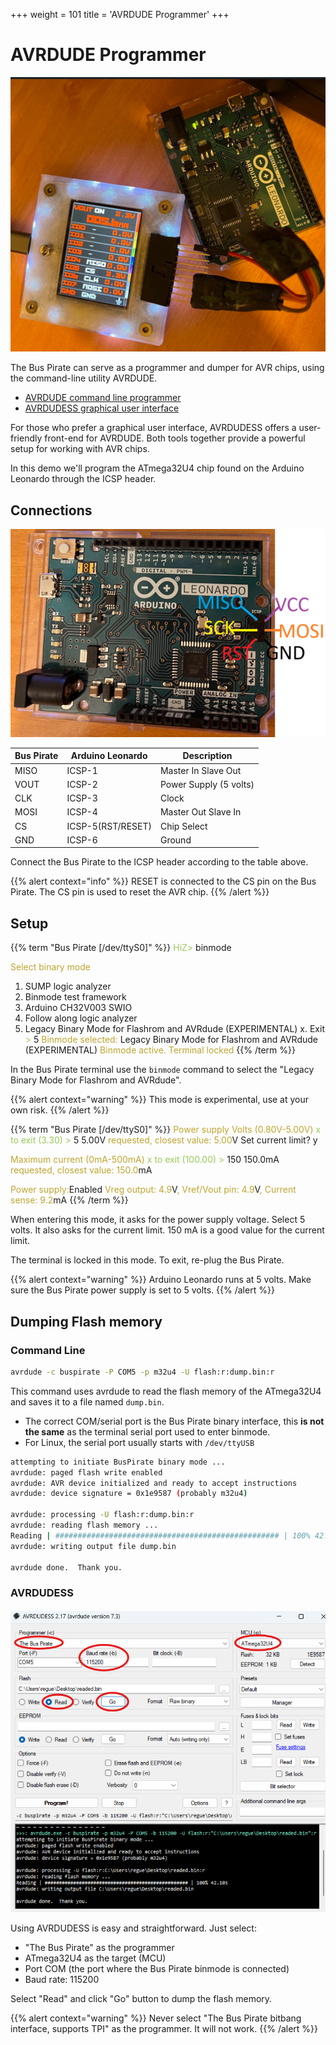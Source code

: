 +++
weight = 101
title = 'AVRDUDE Programmer'
+++


# AVRDUDE Programmer

![](./img/leonardo-icsp-bp-connected.png)

The Bus Pirate can serve as a programmer and dumper for AVR chips, using the command-line utility AVRDUDE. 

- [AVRDUDE command line programmer](https://github.com/avrdudes/avrdude)
- [AVRDUDESS graphical user interface](https://github.com/ZakKemble/AVRDUDESS)

For those who prefer a graphical user interface, AVRDUDESS offers a user-friendly front-end for AVRDUDE. Both tools together provide a powerful setup for working with AVR chips.

In this demo we'll program the ATmega32U4 chip found on the Arduino Leonardo through the ICSP header. 


## Connections

![](./img/leonardo-icsp-pinout.png)

|Bus Pirate|Arduino Leonardo|Description|
|-|-|-|
|MISO|ICSP-1|Master In Slave Out|
|VOUT|ICSP-2|Power Supply (5 volts)|
|CLK|ICSP-3|Clock|
|MOSI|ICSP-4|Master Out Slave In|
|CS|ICSP-5(RST/RESET)|Chip Select|
|GND|ICSP-6|Ground|

Connect the Bus Pirate to the ICSP header according to the table above.

{{% alert context="info" %}}
RESET is connected to the CS pin on the Bus Pirate. The CS pin is used to reset the AVR chip.
{{% /alert %}}

## Setup
{{% term "Bus Pirate [/dev/ttyS0]" %}}
<span style="color:#96cb59">HiZ></span> binmode

<span style="color:#bfa530">Select binary mode</span>
 1. SUMP logic analyzer
 2. Binmode test framework
 3. Arduino CH32V003 SWIO
 4. Follow along logic analyzer
 5. Legacy Binary Mode for Flashrom and AVRdude (EXPERIMENTAL)
 x. Exit
<span style="color:#96cb59"> ></span> 5
<span style="color:#bfa530">Binmode selected: </span>
 Legacy Binary Mode for Flashrom and AVRdude (EXPERIMENTAL)
<span style="color:#bfa530">Binmode active. Terminal locked</span>
{{% /term %}}

In the Bus Pirate terminal use the ```binmode``` command to select the "Legacy Binary Mode for Flashrom and AVRdude".

{{% alert context="warning" %}} 
This mode is experimental, use at your own risk.
{{% /alert %}}

{{% term "Bus Pirate [/dev/ttyS0]" %}}
<span style="color:#bfa530">Power supply
Volts (0.80V-5.00V)</span>
<span style="color:#96cb59">x to exit (3.30) ></span> 5
<span className="bp-float">5.00</span>V<span style="color:#bfa530"> requested, closest value: <span className="bp-float">5.00</span></span>V
Set current limit?
y

<span style="color:#bfa530">Maximum current (0mA-500mA)</span>
<span style="color:#96cb59">x to exit (100.00) ></span> 150
<span className="bp-float">150.0</span>mA<span style="color:#bfa530"> requested, closest value: <span className="bp-float">150.0</span></span>mA

<span style="color:#bfa530">Power supply:</span>Enabled
<span style="color:#bfa530">
Vreg output: <span className="bp-float">4.9</span></span>V<span style="color:#bfa530">, Vref/Vout pin: <span className="bp-float">4.9</span></span>V<span style="color:#bfa530">, Current sense: <span className="bp-float">9.2</span></span>mA<span style="color:#bfa530">
</span>
{{% /term %}}

When entering this mode, it asks for the power supply voltage. Select 5 volts. It also asks for the current limit. 150 mA is a good value for the current limit.

The terminal is locked in this mode. To exit, re-plug the Bus Pirate.

{{% alert context="warning" %}} 
Arduino Leonardo runs at 5 volts. Make sure the Bus Pirate power supply is set to 5 volts.
{{% /alert %}}

## Dumping Flash memory

### Command Line

```bash
avrdude -c buspirate -P COM5 -p m32u4 -U flash:r:dump.bin:r
```
This command uses avrdude to read the flash memory of the ATmega32U4 and saves it to a file named `dump.bin`.

- The correct COM/serial port is the Bus Pirate binary interface, this **is not the same** as the terminal serial port used to enter binmode.
- For Linux, the serial port usually starts with `/dev/ttyUSB`

```bash
attempting to initiate BusPirate binary mode ...
avrdude: paged flash write enabled
avrdude: AVR device initialized and ready to accept instructions
avrdude: device signature = 0x1e9587 (probably m32u4)

avrdude: processing -U flash:r:dump.bin:r
avrdude: reading flash memory ...
Reading | ################################################## | 100% 42.14 s
avrdude: writing output file dump.bin

avrdude done.  Thank you.
```
### AVRDUDESS

![](./img/avrdudess.png)

Using AVRDUDESS is easy and straightforward. Just select:

- "The Bus Pirate" as the programmer
- ATmega32U4 as the target (MCU)
- Port COM (the port where the Bus Pirate binmode is connected)
- Baud rate: 115200

Select "Read" and click "Go" button to dump the flash memory.

{{% alert context="warning" %}} 
Never select "The Bus Pirate bitbang interface, supports TPI" as the programmer. It will not work.
{{% /alert %}}




